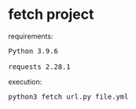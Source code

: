 # fetch project
requirements:<br>
<pre>
Python 3.9.6<br>
requests 2.28.1
</pre>

execution:<br>
<pre>
python3 fetch_url.py file.yml
</pre>
